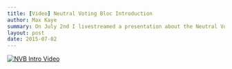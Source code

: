 ```yaml
---
title: [Video] Neutral Voting Bloc Introduction
author: Max Kaye
summary: On July 2nd I livestreamed a presentation about the Neutral Voting Bloc hosted by the Melbourne Bitcoin Technology Center.
layout: post
date: 2015-07-02
---
```


[![NVB Intro Video](http://img.youtube.com/vi/7CRCT_tPFrI/0.jpg)](http://www.youtube.com/watch?v=7CRCT_tPFrI "NVB Introduction Video")
